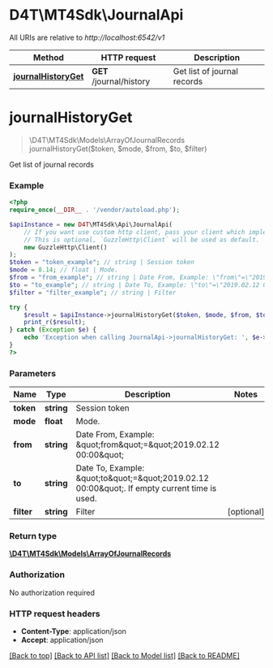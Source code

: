 # D4T\MT4Sdk\JournalApi

All URIs are relative to *http://localhost:6542/v1*

Method | HTTP request | Description
------------- | ------------- | -------------
[**journalHistoryGet**](JournalApi.md#journalHistoryGet) | **GET** /journal/history | Get list of journal records


# **journalHistoryGet**
> \D4T\MT4Sdk\Models\ArrayOfJournalRecords journalHistoryGet($token, $mode, $from, $to, $filter)

Get list of journal records

### Example
```php
<?php
require_once(__DIR__ . '/vendor/autoload.php');

$apiInstance = new D4T\MT4Sdk\Api\JournalApi(
    // If you want use custom http client, pass your client which implements `GuzzleHttp\ClientInterface`.
    // This is optional, `GuzzleHttp\Client` will be used as default.
    new GuzzleHttp\Client()
);
$token = "token_example"; // string | Session token
$mode = 8.14; // float | Mode.
$from = "from_example"; // string | Date From, Example: \"from\"=\"2019.02.12 00:00\"
$to = "to_example"; // string | Date To, Example: \"to\"=\"2019.02.12 00:00\". If empty current time is used.
$filter = "filter_example"; // string | Filter

try {
    $result = $apiInstance->journalHistoryGet($token, $mode, $from, $to, $filter);
    print_r($result);
} catch (Exception $e) {
    echo 'Exception when calling JournalApi->journalHistoryGet: ', $e->getMessage(), PHP_EOL;
}
?>
```

### Parameters

Name | Type | Description  | Notes
------------- | ------------- | ------------- | -------------
 **token** | **string**| Session token |
 **mode** | **float**| Mode. |
 **from** | **string**| Date From, Example: \&quot;from\&quot;&#x3D;\&quot;2019.02.12 00:00\&quot; |
 **to** | **string**| Date To, Example: \&quot;to\&quot;&#x3D;\&quot;2019.02.12 00:00\&quot;. If empty current time is used. |
 **filter** | **string**| Filter | [optional]

### Return type

[**\D4T\MT4Sdk\Models\ArrayOfJournalRecords**](../Model/ArrayOfJournalRecords.md)

### Authorization

No authorization required

### HTTP request headers

 - **Content-Type**: application/json
 - **Accept**: application/json

[[Back to top]](#) [[Back to API list]](../../README.md#documentation-for-api-endpoints) [[Back to Model list]](../../README.md#documentation-for-models) [[Back to README]](../../README.md)

